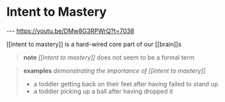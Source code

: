 # Intent to Mastery

--- <https://youtu.be/DMw8G3RPWrQ?t=7038>

[[intent to mastery]] is a hard-wired core part of our [[brain]]s

> **note** _[[intent to mastery]]_ does not seem to be a formal term

> **examples** _demonstrating the importance of [[intent to mastery]]_
>
> - a toddler getting back on their feet after having failed to stand up
> - a toddler picking up a ball after having dropped it
